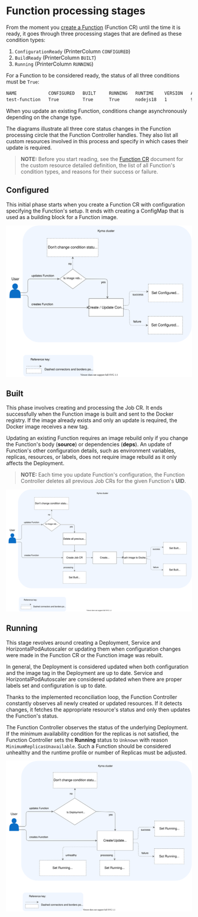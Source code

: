 # Function processing stages

From the moment you [create a Function](/docs/user/03-10-create-inline-function.md) (Function CR) until the time it is ready, it goes through three processing stages that are defined as these condition types:

1. `ConfigurationReady` (PrinterColumn `CONFIGURED`)
2. `BuildReady` (PrinterColumn `BUILT`)
3. `Running` (PrinterColumn `RUNNING`)

For a Function to be considered ready, the status of all three conditions must be `True`:  

```bash
NAME            CONFIGURED   BUILT     RUNNING   RUNTIME    VERSION   AGE
test-function   True         True      True      nodejs18   1         96s
```

When you update an existing Function, conditions change asynchronously depending on the change type.  

The diagrams illustrate all three core status changes in the Function processing circle that the Function Controller handles. They also list all custom resources involved in this process and specify in which cases their update is required.

>**NOTE:** Before you start reading, see the [Function CR](/docs/user/06-10-function.md) document for the custom resource detailed definition, the list of all Function's condition types, and reasons for their success or failure.

## Configured

This initial phase starts when you create a Function CR with configuration specifying the Function's setup. It ends with creating a ConfigMap that is used as a building block for a Function image.

![Function configured](../assets/svls-configured.svg)

## Built

This phase involves creating and processing the Job CR. It ends successfully when the Function image is built and sent to the Docker registry. If the image already exists and only an update is required, the Docker image receives a new tag.

Updating an existing Function requires an image rebuild only if you change the Function's body (**source**) or dependencies (**deps**). An update of Function's other configuration details, such as environment variables, replicas, resources, or labels, does not require image rebuild as it only affects the Deployment.

>**NOTE:** Each time you update Function's configuration, the Function Controller deletes all previous Job CRs for the given Function's **UID**.

![Function built](../assets/svls-built.svg)

## Running

This stage revolves around creating a Deployment, Service and HorizontalPodAutoscaler or updating them when configuration changes were made in the Function CR or the Function image was rebuilt.

In general, the Deployment is considered updated when both configuration and the image tag in the Deployment are up to date. Service and HorizontalPodAutoscaler are considered updated when there are proper labels set and configuration is up to date.

Thanks to the implemented reconciliation loop, the Function Controller constantly observes all newly created or updated resources. If it detects changes, it fetches the appropriate resource's status and only then updates the Function's status.

The Function Controller observes the status of the underlying Deployment. If the minimum availability condition for the replicas is not satisfied, the Function Controller sets the **Running** status to `Unknown` with reason `MinimumReplicasUnavailable`. Such a Function should be considered unhealthy and the runtime profile or number of Replicas must be adjusted.

![Function running](../assets/svls-running.svg)
